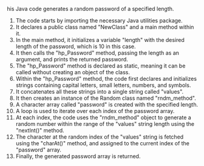 his Java code generates a random password of a specified length.

1. The code starts by importing the necessary Java utilities package.
2. It declares a public class named "NewClass" and a main method within it.
3. In the main method, it initializes a variable "length" with the desired length of the password, which is 10 in this case.
4. It then calls the "hp_Password" method, passing the length as an argument, and prints the returned password.
5. The "hp_Password" method is declared as static, meaning it can be called without creating an object of the class.
6. Within the "hp_Password" method, the code first declares and initializes strings containing capital letters, small letters, numbers, and symbols.
7. It concatenates all these strings into a single string called "values".
8. It then creates an instance of the Random class named "rndm_method".
9. A character array called "password" is created with the specified length.
10. A loop is used to iterate over each index of the password array.
11. At each index, the code uses the "rndm_method" object to generate a random number within the range of the "values" string length using the "nextInt()" method.
12. The character at the random index of the "values" string is fetched using the "charAt()" method, and assigned to the current index of the "password" array.
13. Finally, the generated password array is returned.
